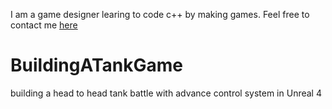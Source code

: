 I am a game designer learing to code c++ by making games. Feel free to contact me [here](daniesaurous@gmail.com)

# BuildingATankGame
building a head to head tank battle with advance control system in Unreal 4
